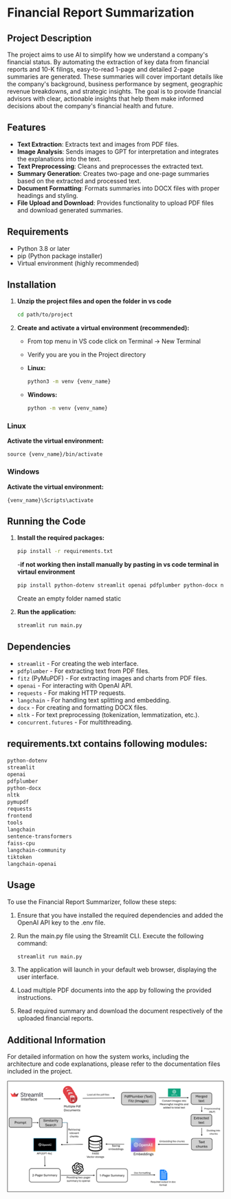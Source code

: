 # Financial Report Summarization
 
## Project Description
 
The project aims to use AI to simplify how we understand a company's financial status. By automating the extraction of key data from financial reports and 10-K filings, easy-to-read 1-page and detailed 2-page summaries are generated. These summaries will cover important details like the company's background, business performance by segment, geographic revenue breakdowns, and strategic insights. The goal is to provide financial advisors with clear, actionable insights that help them make informed decisions about the company's financial health and future.

## Features
- **Text Extraction**: Extracts text and images from PDF files.
- **Image Analysis**: Sends images to GPT for interpretation and integrates the explanations into the text.
- **Text Preprocessing**: Cleans and preprocesses the extracted text.
- **Summary Generation**: Creates two-page and one-page summaries based on the extracted and processed text.
- **Document Formatting**: Formats summaries into DOCX files with proper headings and styling.
- **File Upload and Download**: Provides functionality to upload PDF files and download generated summaries.

## Requirements
 
- Python 3.8 or later
- pip (Python package installer)
- Virtual environment (highly recommended)

## Installation
 
1. **Unzip the project files and open the folder in vs code**
 
    ```bash
    cd path/to/project
    ```
2. **Create and activate a virtual environment (recommended):**
 
    - From top menu in VS code click on Terminal -> New Terminal
 
    - Verify you are you in the Project directory 
 
    - **Linux:**
 
        ```bash
        python3 -m venv {venv_name}
        ```
    - **Windows:**
 
        ```bash
        python -m venv {venv_name}
        ```
 
    
 
### Linux
**Activate the virtual environment:**
 
    
    source {venv_name}/bin/activate 
 
### Windows
 
 **Activate the virtual environment:**
 
    
    {venv_name}\Scripts\activate
    


## Running the Code
1. **Install the required packages:**
 
    ```bash
    pip install -r requirements.txt
    ```
 
    -**if not working then install manually by pasting in vs code terminal in virtaul environment**
 
    ```bash
    pip install python-dotenv streamlit openai pdfplumber python-docx nltk pymupdf requests frontend tools langchain sentence-transformers faiss-cpu langchain-community tiktoken langchain-openai
    ```

    Create an empty folder named static
    
2. **Run the application:**
    ```bash
    streamlit run main.py
    ```
<!-- ## Usage
1. **Upload Multiple Documents:** Upload PDF file using the provided interface, using 'Browse File button'.Upload all the files at once
 
2. **Download Summary:** The system will display the option to download the summary.
      

3. **Preview Summary:** You can download the summary into your device and then read it. -->
 
   
 
## Dependencies

- `streamlit` - For creating the web interface.
- `pdfplumber` - For extracting text from PDF files.
- `fitz` (PyMuPDF) - For extracting images and charts from PDF files.
- `openai` - For interacting with OpenAI API.
- `requests` - For making HTTP requests.
- `langchain` - For handling text splitting and embedding.
- `docx` - For creating and formatting DOCX files.
- `nltk` - For text preprocessing (tokenization, lemmatization, etc.).
- `concurrent.futures` - For multithreading.

## requirements.txt  contains following modules:
    
    python-dotenv
    streamlit
    openai
    pdfplumber
    python-docx
    nltk
    pymupdf
    requests
    frontend
    tools
    langchain
    sentence-transformers
    faiss-cpu
    langchain-community
    tiktoken
    langchain-openai

## Usage
To use the Financial Report Summarizer, follow these steps:
 
1. Ensure that you have installed the required dependencies and added the OpenAI API key to the .env file.
 
2. Run the main.py file using the Streamlit CLI. Execute the following command:
    ```bash
    streamlit run main.py
    ```
3. The application will launch in your default web browser, displaying the user interface.
 
4. Load multiple PDF documents into the app by following the provided instructions.
 
5. Read required summary and download the document respectively of the uploaded financial reports.

## Additional Information 
For detailed information on how the system works, including the architecture and code explanations, please refer to the documentation files included in the project.

![alt text](Flowchart.png)
